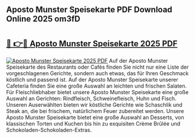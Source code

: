 ## Aposto Munster Speisekarte PDF Download Online 2025 om3fD

# <h2><a href="http://gc6iho.nevu.top/?p=Aposto+Munster+Speisekarte">🔗 👉🔴 Aposto Munster Speisekarte 2025 PDF</a></h2>

[![Aposto Munster Speisekarte 2025 PDF](https://i.imgur.com/dBaPXMq.png)](http://gc6iho.nevu.top/?p=Aposto+Munster+Speisekarte)
Auf der Aposto Munster Speisekarte des Restaurants oder Cafés finden Sie nicht nur eine Liste der vorgeschlagenen Gerichte, sondern auch etwas, das für Ihren Geschmack köstlich und passend ist. Auf der Aposto Munster Speisekarte unserer Cafeteria finden Sie eine große Auswahl an leichten und frischen Salaten. Für Fleischliebhaber bietet unsere Aposto Munster Speisekarte eine große Auswahl an Gerichten: Rindfleisch, Schweinefleisch, Huhn und Fisch. Unseren Auserwählten bieten wir köstliche Gerichte wie Schaschlik und Steak an, die bei frischem, natürlichem Feuer zubereitet werden. Unsere Aposto Munster Speisekarte bietet eine große Auswahl an Desserts, von klassischen Torten und Kuchen bis hin zu exquisiten Crème Brûlée und Schokoladen-Schokoladen-Extras.
